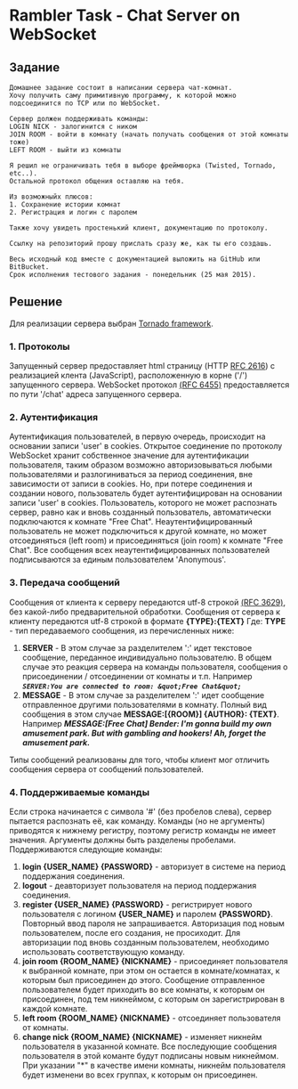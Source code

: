 # Rambler Task - Chat Server on WebSocket

## Задание
```
Домашнее задание состоит в написании сервера чат-комнат.
Хочу получить саму примитивную программу, к которой можно подсоединится по TCP или по WebSocket.

Сервер должен поддерживать команды:
LOGIN NICK - залогинится с ником
JOIN ROOM - войти в комнату (начать получать сообщения от этой комнаты тоже)
LEFT ROOM - выйти из комнаты

Я решил не ограничивать тебя в выборе фреймворка (Twisted, Tornado, etc..).
Остальной протокол общения оставляю на тебя.

Из возможныйх плюсов:
1. Сохранение истории комнат
2. Регистрация и логин с паролем

Также хочу увидеть простенький клиент, документацию по протоколу.

Ссылку на репозиторий прошу прислать сразу же, как ты его создашь.

Весь исходный код вместе с документацией выложить на GitHub или BitBucket.
Срок исполнения тестового задания - понедельник (25 мая 2015). 
```

## Решение

Для реализации сервера выбран [Tornado framework](http://www.tornadoweb.org/ "Торнадо фреймворк").

### 1. Протоколы

Запущенный сервер предоставляет html страницу (HTTP [RFC 2616](https://tools.ietf.org/html/rfc2616 "Hypertext Transfer Protocol -- HTTP/1.1")) с реализацией клента (JavaScript), расположенную в корне ('/') запущенного сервера. WebSocket протокол [(RFC 6455)](http://tools.ietf.org/html/rfc6455 "The WebSocket Protocol") предоставляется по пути '/chat' адреса запущенного сервера.

### 2. Аутентификация

Аутентификация пользователей, в первую очередь, происходит на основании записи 'user' в cookies. Открытое соединение по протоколу WebSocket хранит собственное значение для аутентификации пользователя, таким образом возможно авторизовываться любыми пользователями и разлогиниваться за период соединения, вне зависимости от записи в cookies. Но, при потере соединения и создании нового, пользователь будет аутентифицирован на основании записи 'user' в cookies.
Пользователь, которого не может распознать сервер, равно как и вновь созданный пользователь, автоматически подключаются к комнате "Free Chat". Неаутентифицированный пользователь не может подключиться к другой комнате, но может отсоединяться (left room) и присоединяться (join room) к комнате "Free Chat". Все сообщения всех неаутентифицированных пользователей подписываются за единым пользователем 'Anonymous'.

### 3. Передача сообщений

Сообщения от клиента к серверу передаются utf-8 строкой [(RFC 3629)](http://tools.ietf.org/html/rfc3629 "UTF-8, a transformation format of ISO 10646"), без какой-либо предварительной обработки.
Сообщения от сервера к клиенту передаются utf-8 строкой в формате **{TYPE}:{TEXT}**
Где: **TYPE** - тип передаваемого сообщения, из перечисленных ниже:

1. **SERVER** - В этом случае за разделителем ':' идет текстовое сообщение, переданное индивидуально пользователю. В общем случае это реакция сервера на команды пользователя, сообщения о присоединении / отсоединении от комнаты и т.п. Например ***```SERVER:You are connected to room: &quot;Free Chat&quot;```***
2. **MESSAGE** - В этом случае за разделителем ':' идет сообщение отправленное другими пользователями в комнату. Полный вид сообщения в этом случае **MESSAGE:[{ROOM}] {AUTHOR}: {TEXT}**. Например ***MESSAGE:[Free Chat] Bender: I'm gonna build my own amusement park. But with gambling and hookers! Ah, forget the amusement park.***

Типы сообщений реализованы для того, чтобы клиент мог отличить сообщения сервера от сообщений пользователей.

### 4. Поддерживаемые команды

Если строка начинается с символа '#' (без пробелов слева), сервер пытается распознать её, как команду. Команды (но не аргументы) приводятся к нижнему регистру, поэтому регистр команды не имеет значения. Аргументы должны быть разделены пробелами. Поддерживаются следующие команды:

1. **login {USER_NAME} {PASSWORD}** - авторизует в системе на период поддержания соединения.
2. **logout** - деавторизует пользователя на период поддержания соединения.
3. **register {USER_NAME} {PASSWORD}** - регистрирует нового пользователя с логином **{USER_NAME}** и паролем **{PASSWORD}**. Повторный ввод пароля не запрашивается. Авторизация под новым пользователем, после его создания, не просиходит. Для авторизации под вновь созданным пользователем, необходимо использовать соответствующую команду.
4. **join room {ROOM_NAME} {NICKNAME}** - присоединяет пользователя к выбранной комнате, при этом он остается в комнате/комнатах, к которым был присоединен до этого. Сообщение отправленное пользователем будет приходить во все комнаты, к которым он присоединен, под тем никнеймом, с которым он зарегистрирован в каждой комнате.
5. **left room {ROOM_NAME} {NICKNAME}** - отсоединяет пользователя от комнаты.
6. **change nick {ROOM_NAME} {NICKNAME}** - изменяет никнейм пользователя в указанной комнате. Все последующие сообщения пользователя в этой команте будут подписаны новым никнеймом. При указании "\*" в качестве имени комнаты, никнейм пользователя будет изменени во всех группах, к которым он присоединен.
